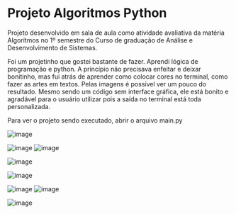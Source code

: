 # Projeto Algoritmos Python
Projeto desenvolvido em sala de aula como atividade avaliativa da matéria Algorítmos no 1º semestre do Curso de graduação de Análise e Desenvolvimento de Sistemas.

Foi um projetinho que gostei bastante de fazer. Aprendi lógica de programação e python. A princípio não precisava enfeitar e deixar bonitinho, mas fui atrás de aprender
como colocar cores no terminal, como fazer as artes em textos. Pelas imagens é possível ver um pouco do resultado. 
Mesmo sendo um código sem interface gráfica, ele está bonito e agradável para o usuário utilizar pois a saída no terminal está toda personalizada.


Para ver o projeto sendo executado, abrir o arquivo main.py

![image](https://user-images.githubusercontent.com/101356765/210271772-2044b123-6963-47bd-a4b8-e366ae0e2ff1.png)

![image](https://user-images.githubusercontent.com/101356765/210271783-f9dbca57-3aa2-434a-983f-ed312458c639.png)
![image](https://user-images.githubusercontent.com/101356765/210271905-eef59e5f-490f-42e0-87fe-8624aeebcfb2.png)

![image](https://user-images.githubusercontent.com/101356765/210271788-cd2bf38a-2a62-462c-b9b7-91e57621073c.png)

![image](https://user-images.githubusercontent.com/101356765/210271800-5471d27d-dcba-4bc5-8452-9707b151e62a.png)

![image](https://user-images.githubusercontent.com/101356765/210271810-4c9146a8-84fa-43e7-8f81-12be05dbf392.png)
![image](https://user-images.githubusercontent.com/101356765/210271818-381f6719-c236-41e7-86fe-1f405a701241.png)

![image](https://user-images.githubusercontent.com/101356765/210271934-8a72e14d-2683-45c8-8991-0e30e755fdee.png)
